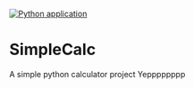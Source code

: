 [![Python application](https://github.com/Salleyi75/SimpleCalc/actions/workflows/python-app.yml/badge.svg)](https://github.com/Salleyi75/SimpleCalc/actions/workflows/python-app.yml)
# SimpleCalc
A simple python calculator project
Yepppppppp
